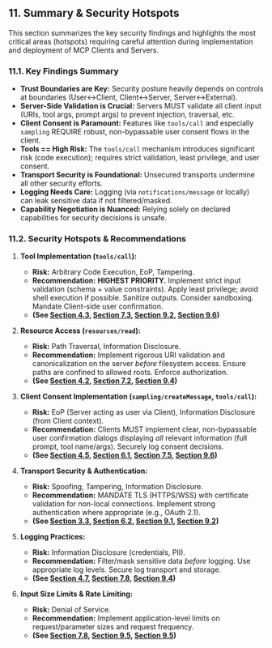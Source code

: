 ## 11. Summary & Security Hotspots

This section summarizes the key security findings and highlights the most critical areas (hotspots) requiring careful attention during implementation and deployment of MCP Clients and Servers.

### 11.1. Key Findings Summary

-   **Trust Boundaries are Key:** Security posture heavily depends on controls at boundaries (User<->Client, Client<->Server, Server<->External).
-   **Server-Side Validation is Crucial:** Servers MUST validate all client input (URIs, tool args, prompt args) to prevent injection, traversal, etc.
-   **Client Consent is Paramount:** Features like `tools/call` and especially `sampling` REQUIRE robust, non-bypassable user consent flows in the client.
-   **Tools == High Risk:** The `tools/call` mechanism introduces significant risk (code execution); requires strict validation, least privilege, and user consent.
-   **Transport Security is Foundational:** Unsecured transports undermine all other security efforts.
-   **Logging Needs Care:** Logging (via `notifications/message` or locally) can leak sensitive data if not filtered/masked.
-   **Capability Negotiation is Nuanced:** Relying solely on declared capabilities for security decisions is unsafe.

### 11.2. Security Hotspots & Recommendations

1.  **Tool Implementation (`tools/call`):**
    *   **Risk:** Arbitrary Code Execution, EoP, Tampering.
    *   **Recommendation:** **HIGHEST PRIORITY.** Implement strict input validation (schema + value constraints). Apply least privilege; avoid shell execution if possible. Sanitize outputs. Consider sandboxing. Mandate Client-side user confirmation.
    *   **(See [Section 4.3](./04-data-structures.md#43-tools), [Section 7.3](./07-security-considerations-per-component.md#73-tools-toolslist-toolscall-notifications), [Section 9.2](./09-attack-scenarios.md#scenario-tool-argument-injection), [Section 9.6](./09-attack-scenarios.md#scenario-tool-vulnerability-exploitation))**

2.  **Resource Access (`resources/read`):**
    *   **Risk:** Path Traversal, Information Disclosure.
    *   **Recommendation:** Implement rigorous URI validation and canonicalization on the server *before* filesystem access. Ensure paths are confined to allowed roots. Enforce authorization.
    *   **(See [Section 4.2](./04-data-structures.md#42-resources), [Section 7.2](./07-security-considerations-per-component.md#72-resources-resourceslist-resourcesread-resourcestemplateslist-resourcessubscribe-notifications), [Section 9.4](./09-attack-scenarios.md#scenario-path-traversal-via-crafted-resourcesread-uri))**

3.  **Client Consent Implementation (`sampling/createMessage`, `tools/call`):**
    *   **Risk:** EoP (Server acting as user via Client), Information Disclosure (from Client context).
    *   **Recommendation:** Clients MUST implement clear, non-bypassable user confirmation dialogs displaying *all* relevant information (full prompt, tool name/args). Securely log consent decisions.
    *   **(See [Section 4.5](./04-data-structures.md#45-sampling-client-feature), [Section 6.1](./06-trust-boundaries.md#61-user-hostclient-ui), [Section 7.5](./07-security-considerations-per-component.md#75-sampling-samplingcreatemessage), [Section 9.6](./09-attack-scenarios.md#scenario-bypassing-client-consent-for-sampling))**

4.  **Transport Security & Authentication:**
    *   **Risk:** Spoofing, Tampering, Information Disclosure.
    *   **Recommendation:** MANDATE TLS (HTTPS/WSS) with certificate validation for non-local connections. Implement strong authentication where appropriate (e.g., OAuth 2.1).
    *   **(See [Section 3.3](./03-protocol-interactions.md#33-authorization-http-transport), [Section 6.2](./06-trust-boundaries.md#62-hostclient-mcp-server), [Section 9.1](./09-attack-scenarios.md#scenario-malicious-server-imitation), [Section 9.2](./09-attack-scenarios.md#scenario-in-transit-message-modification-unsecured-transport))**

5.  **Logging Practices:**
    *   **Risk:** Information Disclosure (credentials, PII).
    *   **Recommendation:** Filter/mask sensitive data *before* logging. Use appropriate log levels. Secure log transport and storage.
    *   **(See [Section 4.7](./04-data-structures.md#47-utility-features), [Section 7.8](./07-security-considerations-per-component.md#78-utilities-logging-pagination-cancellation-progress-ping-completion), [Section 9.4](./09-attack-scenarios.md#scenario-sensitive-data-leakage-via-logs))**

6.  **Input Size Limits & Rate Limiting:**
    *   **Risk:** Denial of Service.
    *   **Recommendation:** Implement application-level limits on request/parameter sizes and request frequency.
    *   **(See [Section 7.8](./07-security-considerations-per-component.md#78-utilities-logging-pagination-cancellation-progress-ping-completion), [Section 9.5](./09-attack-scenarios.md#scenario-request-flooding), [Section 9.5](./09-attack-scenarios.md#scenario-resource-exhaustion-via-large-payload))** 